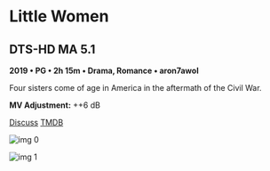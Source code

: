 # Little Women

## DTS-HD MA 5.1

**2019 • PG • 2h 15m • Drama, Romance • aron7awol**

Four sisters come of age in America in the aftermath of the Civil War.

**MV Adjustment:** ++6 dB

[Discuss](https://www.avsforum.com/threads/bass-eq-for-filtered-movies.2995212/post-59429764)  [TMDB](331482)

![img 0](https://i.imgur.com/6XGLPMR.jpg)

![img 1](https://i.imgur.com/gqicKPW.png)

